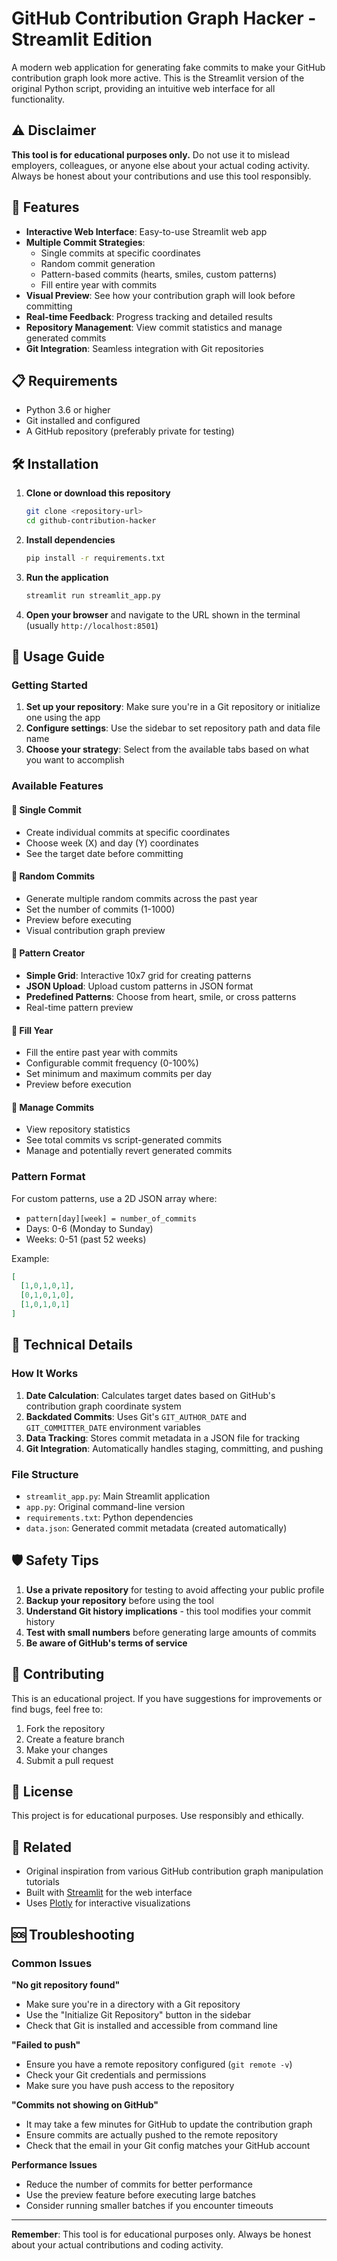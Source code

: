 # GitHub Contribution Graph Hacker - Streamlit Edition

A modern web application for generating fake commits to make your GitHub contribution graph look more active. This is the Streamlit version of the original Python script, providing an intuitive web interface for all functionality.

## ⚠️ Disclaimer

**This tool is for educational purposes only.** Do not use it to mislead employers, colleagues, or anyone else about your actual coding activity. Always be honest about your contributions and use this tool responsibly.

## 🚀 Features

- **Interactive Web Interface**: Easy-to-use Streamlit web app
- **Multiple Commit Strategies**: 
  - Single commits at specific coordinates
  - Random commit generation
  - Pattern-based commits (hearts, smiles, custom patterns)
  - Fill entire year with commits
- **Visual Preview**: See how your contribution graph will look before committing
- **Real-time Feedback**: Progress tracking and detailed results
- **Repository Management**: View commit statistics and manage generated commits
- **Git Integration**: Seamless integration with Git repositories

## 📋 Requirements

- Python 3.6 or higher
- Git installed and configured
- A GitHub repository (preferably private for testing)

## 🛠️ Installation

1. **Clone or download this repository**
   ```bash
   git clone <repository-url>
   cd github-contribution-hacker
   ```

2. **Install dependencies**
   ```bash
   pip install -r requirements.txt
   ```

3. **Run the application**
   ```bash
   streamlit run streamlit_app.py
   ```

4. **Open your browser** and navigate to the URL shown in the terminal (usually `http://localhost:8501`)

## 📖 Usage Guide

### Getting Started

1. **Set up your repository**: Make sure you're in a Git repository or initialize one using the app
2. **Configure settings**: Use the sidebar to set repository path and data file name
3. **Choose your strategy**: Select from the available tabs based on what you want to accomplish

### Available Features

#### 🎯 Single Commit
- Create individual commits at specific coordinates
- Choose week (X) and day (Y) coordinates
- See the target date before committing

#### 🎲 Random Commits
- Generate multiple random commits across the past year
- Set the number of commits (1-1000)
- Preview before executing
- Visual contribution graph preview

#### 🎨 Pattern Creator
- **Simple Grid**: Interactive 10x7 grid for creating patterns
- **JSON Upload**: Upload custom patterns in JSON format
- **Predefined Patterns**: Choose from heart, smile, or cross patterns
- Real-time pattern preview

#### 📅 Fill Year
- Fill the entire past year with commits
- Configurable commit frequency (0-100%)
- Set minimum and maximum commits per day
- Preview before execution

#### 🔄 Manage Commits
- View repository statistics
- See total commits vs script-generated commits
- Manage and potentially revert generated commits

### Pattern Format

For custom patterns, use a 2D JSON array where:
- `pattern[day][week] = number_of_commits`
- Days: 0-6 (Monday to Sunday)
- Weeks: 0-51 (past 52 weeks)

Example:
```json
[
  [1,0,1,0,1],
  [0,1,0,1,0],
  [1,0,1,0,1]
]
```

## 🔧 Technical Details

### How It Works

1. **Date Calculation**: Calculates target dates based on GitHub's contribution graph coordinate system
2. **Backdated Commits**: Uses Git's `GIT_AUTHOR_DATE` and `GIT_COMMITTER_DATE` environment variables
3. **Data Tracking**: Stores commit metadata in a JSON file for tracking
4. **Git Integration**: Automatically handles staging, committing, and pushing

### File Structure

- `streamlit_app.py`: Main Streamlit application
- `app.py`: Original command-line version
- `requirements.txt`: Python dependencies
- `data.json`: Generated commit metadata (created automatically)

## 🛡️ Safety Tips

1. **Use a private repository** for testing to avoid affecting your public profile
2. **Backup your repository** before using the tool
3. **Understand Git history implications** - this tool modifies your commit history
4. **Test with small numbers** before generating large amounts of commits
5. **Be aware of GitHub's terms of service**

## 🤝 Contributing

This is an educational project. If you have suggestions for improvements or find bugs, feel free to:

1. Fork the repository
2. Create a feature branch
3. Make your changes
4. Submit a pull request

## 📝 License

This project is for educational purposes. Use responsibly and ethically.

## 🔗 Related

- Original inspiration from various GitHub contribution graph manipulation tutorials
- Built with [Streamlit](https://streamlit.io/) for the web interface
- Uses [Plotly](https://plotly.com/) for interactive visualizations

## 🆘 Troubleshooting

### Common Issues

**"No git repository found"**
- Make sure you're in a directory with a Git repository
- Use the "Initialize Git Repository" button in the sidebar
- Check that Git is installed and accessible from command line

**"Failed to push"**
- Ensure you have a remote repository configured (`git remote -v`)
- Check your Git credentials and permissions
- Make sure you have push access to the repository

**"Commits not showing on GitHub"**
- It may take a few minutes for GitHub to update the contribution graph
- Ensure commits are actually pushed to the remote repository
- Check that the email in your Git config matches your GitHub account

**Performance Issues**
- Reduce the number of commits for better performance
- Use the preview feature before executing large batches
- Consider running smaller batches if you encounter timeouts

---

**Remember**: This tool is for educational purposes only. Always be honest about your actual contributions and coding activity. 